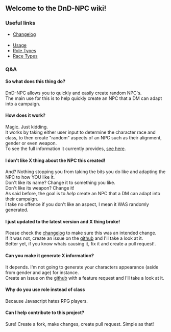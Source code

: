 ## Welcome to the DnD-NPC wiki!

### Useful links</br>
- [Changelog](./changelog)</br></br>
- [Usage](./usage)
- [Role Types](./roleTypes)
- [Race Types](./raceTypes)

### Q&A
#### So what does this thing do?
DnD-NPC allows you to quickly and easily create random NPC's.</br>
The main use for this is to help quickly create an NPC that a DM can adapt into a campaign.

#### How does it work?
Magic. Just kidding.</br>
It works by taking either user input to determine the character race and class, to then create "random" aspects of an NPC such as their alignment, gender or even weapon.</br>
To see the full information it currently provides, [see here](./usage#output).

#### I don't like X thing about the NPC this created!
And? Nothing stopping you from taking the bits you do like and adapting the NPC to how YOU like it.</br>
Don't like its name? Change it to something you like.</br>
Don't like its weapon? Change it!</br>
As said before, the goal is to _help_ create an NPC that a DM can adapt into their campaign.</br>
I take no offence if you don't like an aspect, I mean it WAS randomly generated.

#### I just updated to the latest version and X thing broke!
Please check the [changelog](./changelog) to make sure this was an intended change.</br>
If it was not, create an issue on the [github](https://github.com/Multarix/DnD-NPC/issues) and I'll take a look at it.</br>
Better yet, if you know whats causing it, fix it and create a pull request!.

#### Can you make it generate X information?
It depends. I'm not going to generate your characters appearance (aside from gender and age) for instance.</br>
Create an issue on the [github](https://github.com/Multarix/DnD-NPC/issues) with a feature request and I'll take a look at it.

#### Why do you use role instead of class
Because Javascript hates RPG players.

#### Can I help contribute to this project?
Sure! Create a fork, make changes, create pull request. Simple as that!
